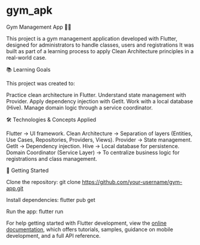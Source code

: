 # gym_apk

Gym Management App 🏋️‍♂️

This project is a gym management application developed with Flutter, designed for administrators to handle classes, users and registrations
It was built as part of a learning process to apply Clean Architecture principles in a real-world case.


📚 Learning Goals

This project was created to:

Practice clean architecture in Flutter.
Understand state management with Provider.
Apply dependency injection with GetIt.
Work with a local database (Hive).
Manage domain logic through a service coordinator.


🛠️ Technologies & Concepts Applied

Flutter → UI framework.
Clean Architecture → Separation of layers (Entities, Use Cases, Repositories, Providers, Views).
Provider → State management.
GetIt → Dependency injection.
Hive → Local database for persistence.
Domain Coordinator (Service Layer) → To centralize business logic for registrations and class management.


🚀 Getting Started

Clone the repository:
git clone https://github.com/your-username/gym-app.git

Install dependencies:
flutter pub get

Run the app:
flutter run



For help getting started with Flutter development, view the
[online documentation](https://docs.flutter.dev/), which offers tutorials,
samples, guidance on mobile development, and a full API reference.

